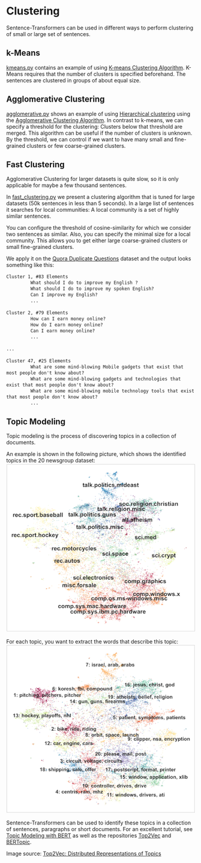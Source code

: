 # Clustering
Sentence-Transformers can be used in different ways to perform clustering of small or large set of sentences.

## k-Means
[kmeans.py](kmeans.py) contains an example of using [K-means Clustering Algorithm](https://scikit-learn.org/stable/modules/clustering.html#k-means). K-Means requires that the number of clusters is specified beforehand. The sentences are clustered in groups of about equal size.
 
## Agglomerative Clustering
[agglomerative.py](agglomerative.py) shows an example of using [Hierarchical clustering](https://scikit-learn.org/stable/modules/clustering.html#hierarchical-clustering) using the [Agglomerative Clustering  Algorithm](https://scikit-learn.org/stable/modules/generated/sklearn.cluster.AgglomerativeClustering.html#sklearn.cluster.AgglomerativeClustering). In contrast to k-means, we can specify a threshold for the clustering: Clusters below that threshold are merged. This algorithm can be useful if the number of clusters is unknown. By the threshold, we can control if we want to have many small and fine-grained clusters or few coarse-grained clusters.

## Fast Clustering

Agglomerative Clustering for larger datasets is quite slow, so it is only applicable for maybe a few thousand sentences.

In [fast_clustering.py](fast_clustering.py) we present a clustering algorithm that is tuned for large datasets (50k sentences in less than 5 seconds). In a large list of sentences it searches for local communities: A local community is a set of highly similar sentences. 

You can configure the threshold of cosine-similarity for which we consider two sentences as similar. Also, you can specify the minimal size for a local community. This allows you to get either large coarse-grained clusters or small fine-grained clusters. 

We apply it on the [Quora Duplicate Questions](https://www.quora.com/q/quoradata/First-Quora-Dataset-Release-Question-Pairs) dataset and the output looks something like this:

```
Cluster 1, #83 Elements
         What should I do to improve my English ?
         What should I do to improve my spoken English?
         Can I improve my English?
         ...

Cluster 2, #79 Elements
         How can I earn money online?
         How do I earn money online?
         Can I earn money online?
         ...
       
...

Cluster 47, #25 Elements
         What are some mind-blowing Mobile gadgets that exist that most people don't know about?
         What are some mind-blowing gadgets and technologies that exist that most people don't know about?
         What are some mind-blowing mobile technology tools that exist that most people don't know about?
         ...
```


## Topic Modeling
Topic modeling is the process of discovering topics in a collection of documents. 

An example is shown in the following picture, which shows the identified topics in the 20 newsgroup dataset:
![20news](https://raw.githubusercontent.com/UKPLab/sentence-transformers/master/docs/img/20news_semantic.png) 

For each topic, you want to extract the words that describe this topic:
![20news](https://raw.githubusercontent.com/UKPLab/sentence-transformers/master/docs/img/20news_top2vec.png) 

Sentence-Transformers can be used to identify these topics in a collection of sentences, paragraphs or short documents. For an excellent tutorial, see [Topic Modeling with BERT](https://towardsdatascience.com/topic-modeling-with-bert-779f7db187e6) as well as the repositories [Top2Vec](https://github.com/ddangelov/Top2Vec) and [BERTopic](https://github.com/MaartenGr/BERTopic).
 
 
 Image source: [Top2Vec: Distributed Representations of Topics](https://arxiv.org/abs/2008.09470)
